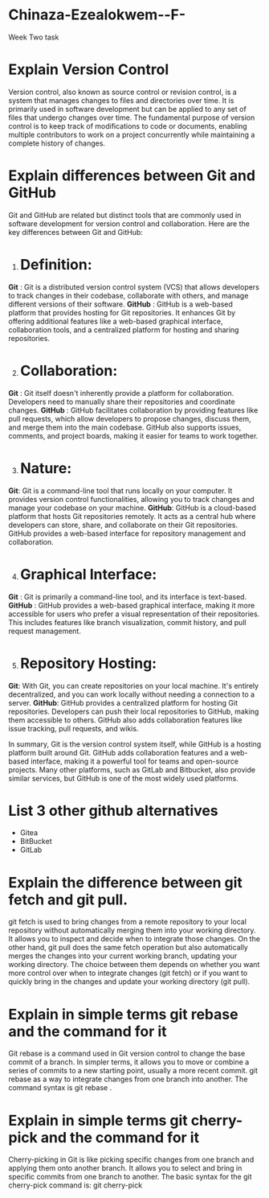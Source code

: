 # Chinaza-Ezealokwem--F-
Week Two task

# Explain Version Control
Version control, also known as source control or revision control, is a system that manages changes to files and directories over time. It is primarily used in software development but can be applied to any set of files that undergo changes over time. The fundamental purpose of version control is to keep track of modifications to code or documents, enabling multiple contributors to work on a project concurrently while maintaining a complete history of changes.


# Explain differences between Git and GitHub
Git and GitHub are related but distinct tools that are commonly used in software development for version control and collaboration. Here are the key differences between Git and GitHub:

1. # Definition:

**Git** : Git is a distributed version control system (VCS) that allows developers to track changes in their codebase, collaborate with others, and manage different versions of their software.
**GitHub** : GitHub is a web-based platform that provides hosting for Git repositories. It enhances Git by offering additional features like a web-based graphical interface, collaboration tools, and a centralized platform for hosting and sharing repositories.

2. # Collaboration:

**Git** : Git itself doesn't inherently provide a platform for collaboration. Developers need to manually share their repositories and coordinate changes.
**GitHub** : GitHub facilitates collaboration by providing features like pull requests, which allow developers to propose changes, discuss them, and merge them into the main codebase. GitHub also supports issues, comments, and project boards, making it easier for teams to work together.

3. # Nature:

**Git**: Git is a command-line tool that runs locally on your computer. It provides version control functionalities, allowing you to track changes and manage your codebase on your machine.
**GitHub**: GitHub is a cloud-based platform that hosts Git repositories remotely. It acts as a central hub where developers can store, share, and collaborate on their Git repositories. GitHub provides a web-based interface for repository management and collaboration.

4. # Graphical Interface:

**Git** : Git is primarily a command-line tool, and its interface is text-based.
**GitHub** : GitHub provides a web-based graphical interface, making it more accessible for users who prefer a visual representation of their repositories. This includes features like branch visualization, commit history, and pull request management.

5. # Repository Hosting:

**Git**: With Git, you can create repositories on your local machine. It's entirely decentralized, and you can work locally without needing a connection to a server.
**GitHub**: GitHub provides a centralized platform for hosting Git repositories. Developers can push their local repositories to GitHub, making them accessible to others. GitHub also adds collaboration features like issue tracking, pull requests, and wikis.

In summary, Git is the version control system itself, while GitHub is a hosting platform built around Git. GitHub adds collaboration features and a web-based interface, making it a powerful tool for teams and open-source projects. Many other platforms, such as GitLab and Bitbucket, also provide similar services, but GitHub is one of the most widely used platforms.

# List 3 other github alternatives 
- Gitea
- BitBucket
- GitLab


# Explain the difference between git fetch and git pull.
git fetch is used to bring changes from a remote repository to your local repository without automatically merging them into your working directory. It allows you to inspect and decide when to integrate those changes. On the other hand, git pull does the same fetch operation but also automatically merges the changes into your current working branch, updating your working directory. The choice between them depends on whether you want more control over when to integrate changes (git fetch) or if you want to quickly bring in the changes and update your working directory (git pull).


# Explain in simple terms git rebase and the command for it 
Git rebase is a command used in Git version control to change the base commit of a branch. In simpler terms, it allows you to move or combine a series of commits to a new starting point, usually a more recent commit. git rebase as a way to integrate changes from one branch into another.
The command syntax is git rebase <new-base-branch>.


# Explain in simple terms git cherry-pick and the command for it 
Cherry-picking in Git is like picking specific changes from one branch and applying them onto another branch. It allows you to select and bring in specific commits from one branch to another. 
The basic syntax for the git cherry-pick command is: git cherry-pick <commit-hash>

